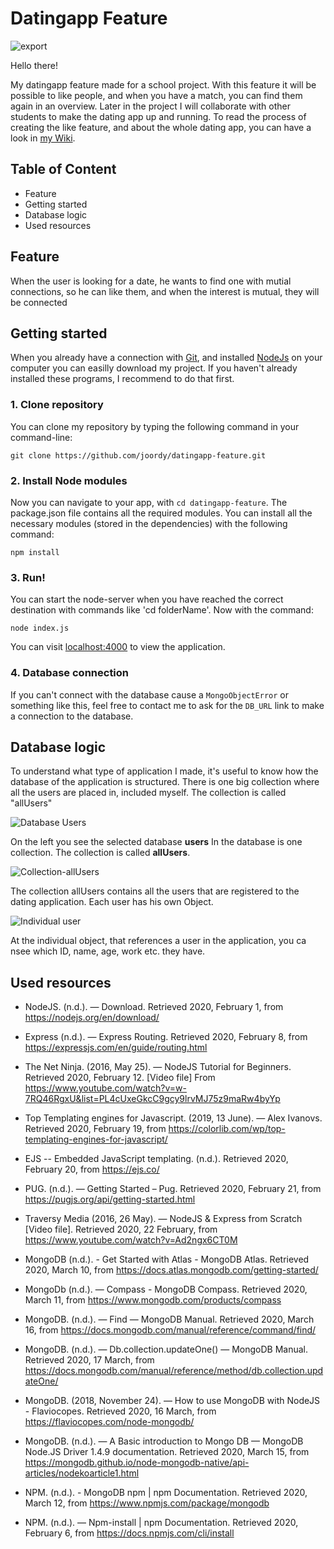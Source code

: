 # Datingapp Feature

![export](https://user-images.githubusercontent.com/48051912/76907879-a7aa3b80-68a7-11ea-87dd-b59e7d110095.png)

Hello there! 

My datingapp feature made for a school project. With this feature it will be possible to like people, and when you have a match, you can find them again in an overview. Later in the project I will collaborate with other students to make the dating app up and running. To read the process of creating the like feature, and about the whole dating app, you can have a look in [my Wiki](https://github.com/joordy/datingapp-feature/wiki).

## Table of Content

* Feature
* Getting started
* Database logic
* Used resources


## Feature

When the user is looking for a date, he wants to find one with mutial connections, so he can like them, and when the interest is mutual, they will be connected

## Getting started

When you already have a connection with [Git](https://docs.gitlab.com/ee/gitlab-basics/start-using-git.html), and installed [NodeJs](https://www.webucator.com/how-to/how-install-nodejs-on-mac.cfm) on your computer you can easilly download my project. If you haven't already installed these programs, I recommend to do that first.

### 1. Clone repository

You can clone my repository by typing the following command in your command-line:

`git clone https://github.com/joordy/datingapp-feature.git`


### 2. Install Node modules

Now you can navigate to your app, with `cd datingapp-feature`. The package.json file contains all the required modules. You can install all the necessary modules (stored in the dependencies) with the following command:

`npm install`


### 3. Run! 

You can start the node-server when you have reached the correct destination with commands like 'cd folderName'. Now with the command:

`node index.js`

You can visit [localhost:4000](http://localhost:4000/) to view the application. 

### 4. Database connection

If you can't connect with the database cause a `MongoObjectError` or something like this, feel free to contact me to ask for the `DB_URL` link to make a connection to the database. 


## Database logic

To understand what type of application I made, it's useful to know how the database of the application is structured. There is one big collection where all the users are placed in, included myself. The collection is called "allUsers" 

![Database Users](https://user-images.githubusercontent.com/48051912/76903339-27330d00-689e-11ea-916a-4cd15117f9bf.png)

On the left you see the selected database **users** In the database is one collection. The collection is called **allUsers**.


![Collection-allUsers](https://user-images.githubusercontent.com/48051912/76903342-29956700-689e-11ea-890d-aac84a976ff9.png)

The collection allUsers contains all the users that are registered to the dating application. Each user has his own Object. 

![Individual user](https://user-images.githubusercontent.com/48051912/76903341-29956700-689e-11ea-8c23-c918bc55291f.png)

At the individual object, that references a user in the application, you ca nsee which ID, name, age, work etc. they have. 


## Used resources

* NodeJS. (n.d.). — Download. Retrieved 2020, February 1, from https://nodejs.org/en/download/

* Express (n.d.). — Express Routing. Retrieved  2020, February 8, from https://expressjs.com/en/guide/routing.html

* The Net Ninja. (2016, May 25). — NodeJS Tutorial for Beginners. Retrieved 2020, February 12. [Video file] From https://www.youtube.com/watch?v=w-7RQ46RgxU&list=PL4cUxeGkcC9gcy9lrvMJ75z9maRw4byYp

* Top Templating engines for Javascript. (2019, 13 June). — Alex Ivanovs. Retrieved 2020, February 19, from https://colorlib.com/wp/top-templating-engines-for-javascript/

* EJS -- Embedded JavaScript templating. (n.d.). Retrieved 2020, February 20, from https://ejs.co/

* PUG. (n.d.). — Getting Started – Pug. Retrieved 2020, February 21, from https://pugjs.org/api/getting-started.html

* Traversy Media (2016, 26 May). — NodeJS & Express from Scratch [Video file]. Retrieved 2020, 22 February, from https://www.youtube.com/watch?v=Ad2ngx6CT0M

* MongoDB (n.d.). - Get Started with Atlas - MongoDB Atlas. Retrieved 2020, March 10, from https://docs.atlas.mongodb.com/getting-started/

* MongoDb (n.d.). — Compass - MongoDB Compass. Retrieved 2020, March 11, from https://www.mongodb.com/products/compass

* MongoDB. (n.d.). — Find — MongoDB Manual. Retrieved 2020, March 16, from https://docs.mongodb.com/manual/reference/command/find/

* MongoDB. (n.d.). — Db.collection.updateOne() — MongoDB Manual. Retrieved 2020, 17 March, from https://docs.mongodb.com/manual/reference/method/db.collection.updateOne/

* MongoDB. (2018, November 24). — How to use MongoDB with NodeJS - Flaviocopes. Retrieved 2020, 16 March, from https://flaviocopes.com/node-mongodb/

* MongoDB. (n.d.). — A Basic introduction to Mongo DB — MongoDB Node.JS Driver 1.4.9 documentation. Retrieved 2020, March 15, from https://mongodb.github.io/node-mongodb-native/api-articles/nodekoarticle1.html

* NPM. (n.d.). - MongoDB npm | npm Documentation. Retrieved 2020, March 12, from https://www.npmjs.com/package/mongodb

* NPM. (n.d.). — Npm-install | npm Documentation. Retrieved 2020, February 6, from https://docs.npmjs.com/cli/install